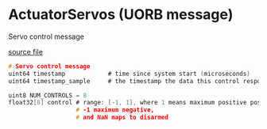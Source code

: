 # ActuatorServos (UORB message)

Servo control message

[source file](https://github.com/PX4/PX4-Autopilot/blob/release/1.15/msg/ActuatorServos.msg)

```c
# Servo control message
uint64 timestamp            # time since system start (microseconds)
uint64 timestamp_sample     # the timestamp the data this control response is based on was sampled

uint8 NUM_CONTROLS = 8
float32[8] control # range: [-1, 1], where 1 means maximum positive position,
                   # -1 maximum negative,
                   # and NaN maps to disarmed

```
